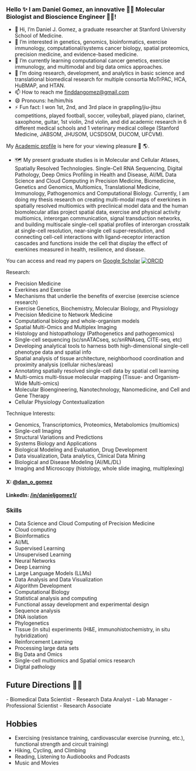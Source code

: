 ### Hello ✨ I am Daniel Gomez, an innovative 👨‍🔬 Molecular Biologist and Bioscience Engineer 👨‍💻!

- 👋 Hi, I’m Daniel J. Gomez, a graduate researcher at Stanford University School of Medicine.
- 👀 I’m interested in genetics, genomics, bioinformatics, exercise immunology, computational/systems cancer biology, spatial proteomics, precision medicine, and evidence-based medicine.
- 🌱 I’m currently learning computational cancer genetics, exercise immunology, and multimodal and big data omics approaches.
- 💞️ I’m doing research, development, and analytics in basic science and translational biomedical research for multiple consortia MoTrPAC, HCA, HuBMAP, and HTAN.
- 📫 How to reach me finddangomez@gmail.com
- 😄 Pronouns: he/him/his
- ⚡ Fun fact: I won 1st, 2nd, and 3rd place in grappling/jiu-jitsu competitions, played football, soccer, volleyball, played piano, clarinet, saxophone, guitar, 1st violin, 2nd violin, and did academic research in 6 different medical schools and 1 veterinary medical college (Stanford Medicine, JABSOM, JHUSOM, UCSDSOM, DUCOM, UFCVM).


My <a href="https://dangomez.pro">Academic profile</a> is here for your viewing pleasure 🧭 🌎.

- 🗺️ My present graduate studies is in Molecular and Cellular Atlases, Spatially Resolved Technologies. Single-Cell RNA Sequencing, Digital Pathology, Deep Omics Profiling in Health and Disease, AI/ML Data Science and Cloud Computing in Precision Medicine, Biomedicine, Genetics and Genomics, Multiomics, Translational Medicine, Immunology, Pathogenomics and Computational Biology. Currently, I am doing my thesis research on creating multi-modal maps of exerkines in spatially resolved multiomics with preclinical model data and the human biomolecular atlas project spatial data, exercise and physical activity multiomics, interorgan communication, signal transduction networks, and building multiscale single-cell spatial profiles of interorgan crosstalk at single-cell resolution, near-single cell super-resolution, and connecting cell-cell interactions with ligand-receptor interaction cascades and functions inside the cell that display the effect of exerkines measured in health, resilience, and disease.

You can access and read my papers on [Google Scholar](https://scholar.google.com/citations?user=BcI2h_IAAAAJ&hl=en) [![ORCID](https://img.shields.io/static/v1?label=ORCID&message=0000-0002-8739-5062&color=green&style=flat-square&logo=orcid)]([https://orcid.org/0000-0002-8739-5062](https://orcid.org/0000-0002-5443-1813))

Research:
- Precision Medicine
- Exerkines and Exercise
- Mechanisms that underlie the benefits of exercise (exercise science research)
- Exercise Genetics, Biochemistry, Molecular Biology, and Physiology
- Precision Medicine to Network Medicine
- Computational biology and whole-organism models
- Spatial Multi-Omics and Multiplex Imaging 
- Histology and histopathology (Pathogenetics and pathogenomics) 
- Single-cell sequencing (sc/snATACseq, sc/snRNAseq, CITE-seq, etc)
- Developing analytical tools to harness both high-dimensional single-cell phenotype data and spatial info
- Spatial analysis of tissue architecture, neighborhood coordination and proximity analysis (cellular niches/areas)
- Annotating spatially resolved single-cell data by spatial cell learning
- Multi-omics multi-tissue molecular mapping (Tissue- and Organism-Wide Multi-omics)
- Molecular Bioengineering, Nanotechnology, Nanomedicine, and Cell and Gene Therapy
- Cellular Physiology Contextualization 

Technique Interests:
- Genomics, Transcriptomics, Proteomics, Metabolomics (multiomics)
- Single-cell Imaging
- Structural Variations and Predictions
- Systems Biology and Applications 
- Biological Modeling and Evaluation, Drug Development
- Data visualization, Data analytics, Clinical Data Mining
- Biological and Disease Modeling (AI/ML/DL)
- Imaging and Microscopy (histology, whole slide imaging, multiplexing)


#### X: [@dan_o_gomez](https://x.com/dan_j_gomez) 
#### LinkedIn: [/in/danieljgomez1/](https://www.linkedin.com/in/danieljgomez1) 

### Skills
- Data Science and Cloud Computing of Precision Medicine
- Cloud computing
- Bioinformatics
- AI/ML
- Supervised Learning
- Unsupervised Learning
- Neural Networks
- Deep Learning
- Large Language Models (LLMs)
- Data Analysis and Data Visualization
- Algorithm Development
- Computational Biology
- Statistical analysis and computing
- Functional assay development and experimental design
- Sequence analysis
- DNA isolation
- Phylogenetics
- Tissue (in situ) experiments (H&E, immunohistochemistry, in situ hybridization)
- Reinforcement Learning
- Processing large data sets
- Big Data and Omics
- Single-cell multiomics and Spatial omics research
- Digital pathology
  
<h2>Future Directions &#x1F468;&#x200D;&#x1F4BB;</h2>
- Biomedical Data Scientist
- Research Data Analyst
- Lab Manager
- Professional Scientist
- Research Associate

## Hobbies
- Exercising (resistance training, cardiovascular exercise (running, etc.), functional strength and circuit training)
- Hiking, Cycling, and Climbing
- Reading, Listening to Audiobooks and Podcasts
- Music and Movies
   
</html>
